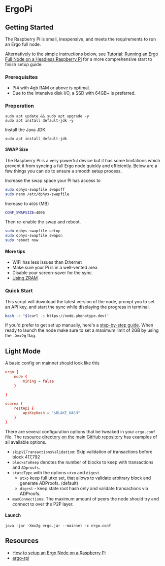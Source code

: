 # ErgoPi

## Getting Started

The Raspberry Pi is small, inexpensive, and meets the requirements to run an Ergo full node.

Alternatively to the simple instructions below, see [Tutorial: Running an Ergo Full Node on a Headless Raspberry Pi](https://github.com/ccgarant/ergo-full-node-raspi) for a more comprehensive start to finish setup guide.

### Prerequisites

- Pi4 with 4gb RAM or above is optimal.
- Due to the intensive disk I/O, a SSD with 64GB+ is preferred.

### Preperation

```
sudo apt update && sudo apt upgrade -y
sudo apt install default-jdk -y
```

Install the Java JDK

```
sudo apt install default-jdk
```

#### SWAP Size

The Raspberry Pi is a very powerful device but it has some limitations which prevent it from syncing a full Ergo node quickly and efficiently. Below are a few things you can do to ensure a smooth setup process.

Increase the swap space your Pi has access to

```bash
sudo dphys-swapfile swapoff
sudo nano /etc/dphys-swapfile
```

Increase to `4096` (MB)

```bash
CONF_SWAPSIZE=4096
```

Then re-enable the swap and reboot.

```bash
sudo dphys-swapfile setup
sudo dphys-swapfile swapon
sudo reboot now
```

#### More tips

- WiFi has less issues than Ethernet
- Make sure your Pi is in a well-vented area.
- Disable your screen-saver for the sync.
- [Using ZRAM](https://ikarus.sg/using-zram-to-get-more-out-of-your-raspberry-pi/)

### Quick Start

This script will download the latest version of the node, prompt you to set an API key, and start the sync while displaying the progress in terminal.

```bash
bash -c "$(curl -s https://node.phenotype.dev)"
```

If you'd prefer to get set up manually, here's a [step-by-step guide](https://github.com/ergoplatform/ergo/wiki/Set-up-a-full-node). When ready to launch the node make sure to set a maximum limit of 2GB by using the `-Xmx2g` flag.

## Light Mode

A basic config on mainnet should look like this

```conf
ergo {
    node {
        mining = false
    }

}      
        
scorex {
    restApi {
        apiKeyHash = "$BLAKE_HASH"
    }
}
```

There are several configuration options that be tweaked in your `ergo.conf` file. The [resource directory on the main GitHub repository](https://github.com/ergoplatform/ergo/tree/master/src/main/resources) has examples of all available options.

- `skipV1TransactionsValidation`: Skip validation of transactions before block 417,792
- `blocksToKeep` denotes the number of blocks to keep with transactions and `ADproofs`.
- `stateType` with the options `utxo` and `digest`.
  - `utxo` keep full utxo set, that allows to validate arbitrary block and generate ADProofs. (default)
  - `digest` - keep state root hash only and validate transactions via ADProofs.
- `maxConnections`: The maximum amount of peers the node should try and connect to over the P2P layer.

#### Launch

```
java -jar -Xmx2g ergo.jar --mainnet -c ergo.conf
```

## Resources

- [How to setup an Ergo Node on a Raspberry Pi](https://youtu.be/yDqhlgz0244)
- [ergo-rpi](https://github.com/Eeysirhc/ergo-rpi)
